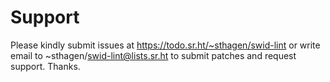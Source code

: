 # Support

Please kindly submit issues at https://todo.sr.ht/~sthagen/swid-lint or write email to ~sthagen/swid-lint@lists.sr.ht to submit patches and request support. Thanks.
